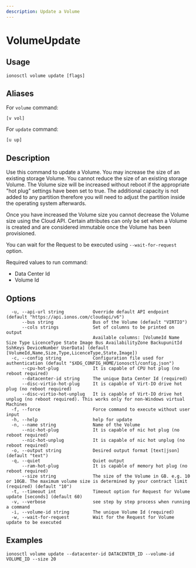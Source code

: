 ```yaml
---
description: Update a Volume
---
```


# VolumeUpdate

## Usage

```text
ionosctl volume update [flags]
```

## Aliases

For `volume` command:

```text
[v vol]
```

For `update` command:

```text
[u up]
```

## Description

Use this command to update a Volume. You may increase the size of an existing storage Volume. You cannot reduce the size of an existing storage Volume. The Volume size will be increased without reboot if the appropriate "hot plug" settings have been set to true. The additional capacity is not added to any partition therefore you will need to adjust the partition inside the operating system afterwards.

Once you have increased the Volume size you cannot decrease the Volume size using the Cloud API. Certain attributes can only be set when a Volume is created and are considered immutable once the Volume has been provisioned.

You can wait for the Request to be executed using `--wait-for-request` option.

Required values to run command:

* Data Center Id
* Volume Id

## Options

```text
  -u, --api-url string           Override default API endpoint (default "https://api.ionos.com/cloudapi/v6")
      --bus string               Bus of the Volume (default "VIRTIO")
      --cols strings             Set of columns to be printed on output 
                                 Available columns: [VolumeId Name Size Type LicenceType State Image Bus AvailabilityZone BackupunitId SshKeys DeviceNumber UserData] (default [VolumeId,Name,Size,Type,LicenceType,State,Image])
  -c, --config string            Configuration file used for authentication (default "$XDG_CONFIG_HOME/ionosctl/config.json")
      --cpu-hot-plug             It is capable of CPU hot plug (no reboot required)
      --datacenter-id string     The unique Data Center Id (required)
      --disc-virtio-hot-plug     It is capable of Virt-IO drive hot plug (no reboot required)
      --disc-virtio-hot-unplug   It is capable of Virt-IO drive hot unplug (no reboot required). This works only for non-Windows virtual Machines
  -f, --force                    Force command to execute without user input
  -h, --help                     help for update
  -n, --name string              Name of the Volume
      --nic-hot-plug             It is capable of nic hot plug (no reboot required)
      --nic-hot-unplug           It is capable of nic hot unplug (no reboot required)
  -o, --output string            Desired output format [text|json] (default "text")
  -q, --quiet                    Quiet output
      --ram-hot-plug             It is capable of memory hot plug (no reboot required)
      --size string              The size of the Volume in GB. e.g. 10 or 10GB. The maximum volume size is determined by your contract limit (required) (default "10")
  -t, --timeout int              Timeout option for Request for Volume update [seconds] (default 60)
  -v, --verbose                  see step by step process when running a command
  -i, --volume-id string         The unique Volume Id (required)
  -w, --wait-for-request         Wait for the Request for Volume update to be executed
```

## Examples

```text
ionosctl volume update --datacenter-id DATACENTER_ID --volume-id VOLUME_ID --size 20
```

